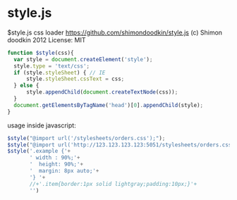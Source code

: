 style.js
========

$style.js css loader
https://github.com/shimondoodkin/style.js
(c) Shimon doodkin 2012
License: MIT

```javascript
function $style(css){
  var style = document.createElement('style');
  style.type = 'text/css';  
  if (style.styleSheet) { // IE
      style.styleSheet.cssText = css;
  } else {
      style.appendChild(document.createTextNode(css));
  }
  document.getElementsByTagName('head')[0].appendChild(style);
}
```

usage inside javascript:

```javascript
$style("@import url('/stylesheets/orders.css');");
$style("@import url('http://123.123.123.123:5051/stylesheets/orders.css');");
$style('.example {'+
       ' width : 90%;'+
       '  height: 90%;'+
       '  margin: 8px auto;'+
       '} '+
       //+'.item{border:1px solid lightgray;padding:10px;}'+
       '')
```
